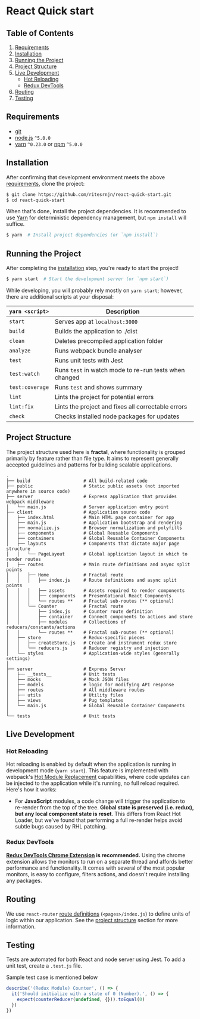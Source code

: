 # React Quick start

## Table of Contents
1. [Requirements](#requirements)
1. [Installation](#getting-started)
1. [Running the Project](#running-the-project)
1. [Project Structure](#project-structure)
1. [Live Development](#local-development)
    * [Hot Reloading](#hot-reloading)
    * [Redux DevTools](#redux-devtools)
1. [Routing](#routing)
1. [Testing](#testing)


## Requirements

* [git](https://git-scm.com/)
* [node.js](https://nodejs.org/)  `^5.0.0`
* [yarn](https://yarnpkg.com/en/) `^0.23.0` or [npm](https://www.npmjs.com/) `^5.0.0`


## Installation

After confirming that development environment meets the above [requirements](#requirements), clone the project:

```bash
$ git clone https://github.com/ritesrnjn/react-quick-start.git
$ cd react-quick-start
```

When that's done, install the project dependencies. It is recommended to use [Yarn](https://yarnpkg.com/) for deterministic dependency management, but `npm install` will suffice.

```bash
$ yarn  # Install project dependencies (or `npm install`)
```

## Running the Project

After completing the [installation](#installation) step, you're ready to start the project!

```bash
$ yarn start  # Start the development server (or `npm start`)
```

While developing, you will probably rely mostly on `yarn start`; however, there are additional scripts at your disposal:

|`yarn <script>`    |Description|
|-------------------|-----------|
|`start`            |Serves app at `localhost:3000`|
|`build`            |Builds the application to ./dist|
|`clean`            |Deletes precompiled application folder|
|`analyze`          |Runs webpack bundle analyser|
|`test`             |Runs unit tests with Jest|
|`test:watch`       |Runs `test` in watch mode to re-run tests when changed|
|`test:coverage`    |Runs `test` and shows summary|
|`lint`             |Lints the project for potential errors|
|`lint:fix`         |Lints the project and fixes all correctable errors|
|`check`            |Checks installed node packages for updates


## Project Structure

The project structure used here is **fractal**, where functionality is grouped primarily by feature rather than file type. 
It aims to represent generally accepted guidelines and patterns for building scalable applications.

```
.
├── build                    # All build-related code
├── public                   # Static public assets (not imported anywhere in source code)
├── server                   # Express application that provides webpack middleware
│   └── main.js              # Server application entry point
├── client                   # Application source code
│   ├── index.html           # Main HTML page container for app
│   ├── main.js              # Application bootstrap and rendering
│   ├── normalize.js         # Browser normalization and polyfills
│   ├── components           # Global Reusable Components
│   ├── containers           # Global Reusable Container Components
│   ├── layouts              # Components that dictate major page structure
│   │   └── PageLayout       # Global application layout in which to render routes
│   ├── routes               # Main route definitions and async split points
│   │   ├── Home             # Fractal route
│   │   │   ├── index.js     # Route definitions and async split points
│   │   │   ├── assets       # Assets required to render components
│   │   │   ├── components   # Presentational React Components
│   │   │   └── routes **    # Fractal sub-routes (** optional)
│   │   └── Counter          # Fractal route
│   │       ├── index.js     # Counter route definition
│   │       ├── container    # Connect components to actions and store
│   │       ├── modules      # Collections of reducers/constants/actions
│   │       └── routes **    # Fractal sub-routes (** optional)
│   ├── store                # Redux-specific pieces
│   │   ├── createStore.js   # Create and instrument redux store
│   │   └── reducers.js      # Reducer registry and injection
│   └── styles               # Application-wide styles (generally settings)
│ 
├── server                   # Express Server
│   ├── __tests__            # Unit tests
│   ├── mocks                # Mock JSON files
│   ├── models               # logic for modifying API response 
│   ├── routes               # All middleware routes
│   ├── utils                # Utility files
│   ├── views                # Pug templates
│   └── main.js              # Global Reusable Container Components
│ 
└── tests                    # Unit tests
```

## Live Development

### Hot Reloading

Hot reloading is enabled by default when the application is running in development mode (`yarn start`). 
This feature is implemented with webpack's [Hot Module Replacement](https://webpack.github.io/docs/hot-module-replacement.html) 
capabilities, where code updates can be injected to the application while it's running, no full reload required. Here's how it works:

* For **JavaScript** modules, a code change will trigger the application to re-render from the top of the tree.
 **Global state is preserved (i.e. redux), but any local component state is reset**. 
 This differs from React Hot Loader, but we've found that performing a full re-render helps avoid subtle bugs caused by RHL patching.

### Redux DevTools

**[Redux DevTools Chrome Extension](https://chrome.google.com/webstore/detail/redux-devtools/lmhkpmbekcpmknklioeibfkpmmfibljd) is recommended.**
Using the chrome extension allows the monitors to run on a separate thread and affords better performance and functionality. 
It comes with several of the most popular monitors, is easy to configure, filters actions, and doesn't require installing any packages.

## Routing
We use `react-router` [route definitions](https://reacttraining.com/react-router/) (`<pages>/index.js`) to define units of logic within our application. 
See the [project structure](#project-structure) section for more information.

## Testing
Tests are automated for both React and node server using Jest. 
To add a unit test, create a `.test.js` file.

Sample test case is mentioned below
```js
describe('(Redux Module) Counter', () => {
  it('Should initialize with a state of 0 (Number).', () => {
    expect(counterReducer(undefined, {})).toEqual(0)
  })
})
```
